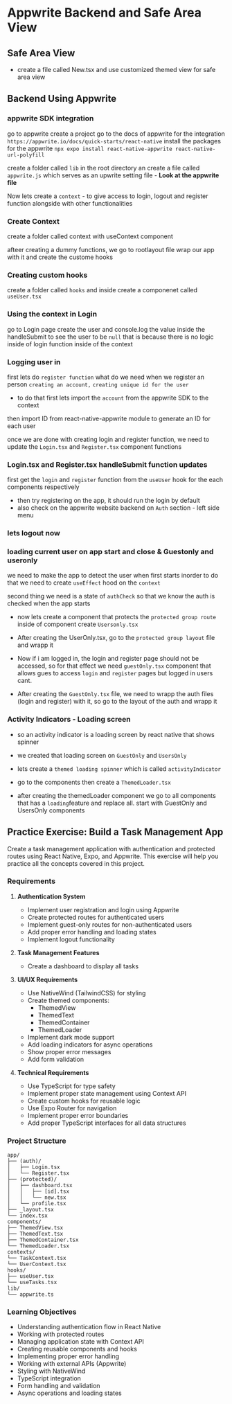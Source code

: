 # Appwrite Backend and Safe Area View

## Safe Area View

-   create a file called New.tsx and use customized themed view for safe area view

## Backend Using Appwrite

### appwrite SDK integration

go to appwrite create a project
go to the docs of appwrite for the integration `https://appwrite.io/docs/quick-starts/react-native`
install the packages for the appwrite
`npx expo install react-native-appwrite react-native-url-polyfill`

create a folder called `lib` in the root directory an create a file called `appwrite.js` which serves as an upwrite setting file - <b>Look at the appwrite file</b>

Now lets create a `context` - to give access to login, logout and register function alongside with other functionalities

### Create Context

create a folder called context with useContext component

afteer creating a dummy functions, we go to rootlayout file wrap our app with it and create the custome hooks

### Creating custom hooks

create a folder called `hooks` and inside create a componenet called `useUser.tsx`

### Using the context in Login

go to Login page create the user and console.log the value inside the handleSubmit to see the user to be `null`
that is because there is no logic inside of login function inside of the context

### Logging user in

first lets do `register function`
what do we need when we register an person
`creating an account,`
`creating unique id for the user`

-   to do that
    first lets import the `account` from the appwrite SDK to the context

then import ID from react-native-appwrite module to generate an ID for each user

once we are done with creating login and register function, we need to update the `Login.tsx` and `Register.tsx` component functions

### Login.tsx and Register.tsx handleSubmit function updates

first get the `login` and `register` function from the `useUser` hook for the each components respectively

-   then try registering on the app, it should run the login by default
-   also check on the appwrite website backend on `Auth` section - left side menu

### lets logout now

### loading current user on app start and close & Guestonly and useronly

we need to make the app to detect the user when first starts
inorder to do that we need to create `useEffect` hood on the `context`

second thing we need is a state of `authCheck` so that we know the auth is checked when the app starts

-   now lets create a component that protects the `protected group route`
    inside of component create `Usersonly.tsx`

-   After creating the UserOnly.tsx, go to the `protected group layout` file and wrapp it

-   Now if i am logged in, the login and register page should not be accessed, so for that effect we need `guestOnly.tsx` component that allows gues to access `login` and `register` pages but logged in users cant.

-   After creating the `GuestOnly.tsx` file, we need to wrapp the auth files (login and register) with it, so go to the layout of the auth and wrapp it

### Activity Indicators - Loading screen

-   so an activity indicator is a loading screen by react native that shows spinner
-   we created that loading screen on `GuestOnly` and `UsersOnly`
-   lets create a `themed loading spinner` which is called `activityIndicator`
-   go to the components then create a `ThemedLoader.tsx`

-   after creating the themedLoader component we go to all components that has a `loading`feature and replace all. start with GuestOnly and UsersOnly components

## Practice Exercise: Build a Task Management App

Create a task management application with authentication and protected routes using React Native, Expo, and Appwrite. This exercise will help you practice all the concepts covered in this project.

### Requirements

1. **Authentication System**

    - Implement user registration and login using Appwrite
    - Create protected routes for authenticated users
    - Implement guest-only routes for non-authenticated users
    - Add proper error handling and loading states
    - Implement logout functionality

2. **Task Management Features**

    - Create a dashboard to display all tasks

3. **UI/UX Requirements**

    - Use NativeWind (TailwindCSS) for styling
    - Create themed components:
        - ThemedView
        - ThemedText
        - ThemedContainer
        - ThemedLoader
    - Implement dark mode support
    - Add loading indicators for async operations
    - Show proper error messages
    - Add form validation

4. **Technical Requirements**
    - Use TypeScript for type safety
    - Implement proper state management using Context API
    - Create custom hooks for reusable logic
    - Use Expo Router for navigation
    - Implement proper error boundaries
    - Add proper TypeScript interfaces for all data structures

### Project Structure

```
app/
├── (auth)/
│   ├── Login.tsx
│   └── Register.tsx
├── (protected)/
│   ├── dashboard.tsx
│   │   ├── [id].tsx
│   │   └── new.tsx
│   └── profile.tsx
├── _layout.tsx
└── index.tsx
components/
├── ThemedView.tsx
├── ThemedText.tsx
├── ThemedContainer.tsx
└── ThemedLoader.tsx
contexts/
└── TaskContext.tsx
└── UserContext.tsx
hooks/
├── useUser.tsx
└── useTasks.tsx
lib/
└── appwrite.ts
```

### Learning Objectives

-   Understanding authentication flow in React Native
-   Working with protected routes
-   Managing application state with Context API
-   Creating reusable components and hooks
-   Implementing proper error handling
-   Working with external APIs (Appwrite)
-   Styling with NativeWind
-   TypeScript integration
-   Form handling and validation
-   Async operations and loading states
